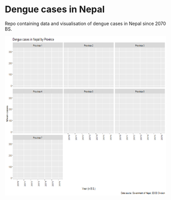 # Dengue cases in Nepal
Repo containing data and visualisation of dengue cases in Nepal since 2070 BS.





<img src="dengue.gif" width="800" height="500">
